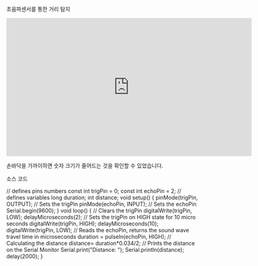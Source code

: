 초음파센서를 통한 거리 탐지


<iframe width="640" height="360" src="https://youtube.com/embed/M0LRH1cIKVg" frameborder="0" gesture="media" allowfullscreen=""></iframe>



손바닥을 가까이하면 숫자 크기가 줄어드는 것을 확인할 수 있었습니다.


소스 코드

// defines pins numbers
const int trigPin = 0;
const int echoPin = 2;
// defines variables
long duration;
int distance;
void setup() {
pinMode(trigPin, OUTPUT); // Sets the trigPin
pinMode(echoPin, INPUT); // Sets the echoPin
Serial.begin(9600);
}
void loop() {
// Clears the trigPin
digitalWrite(trigPin, LOW);
delayMicroseconds(2);
// Sets the trigPin on HIGH state for 10 micro seconds
digitalWrite(trigPin, HIGH);
delayMicroseconds(10);
digitalWrite(trigPin, LOW);
// Reads the echoPin, returns the sound wave travel time in microseconds
duration = pulseIn(echoPin, HIGH);
// Calculating the distance
distance= duration*0.034/2;
// Prints the distance on the Serial Monitor
Serial.print("Distance: ");
Serial.println(distance);
delay(2000);
}
